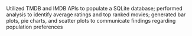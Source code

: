 Utilized TMDB and IMDB APIs to populate a SQLite database; performed analysis to identify average ratings and top ranked movies; generated bar plots, pie charts, and scatter plots to communicate findings regarding population  preferences
